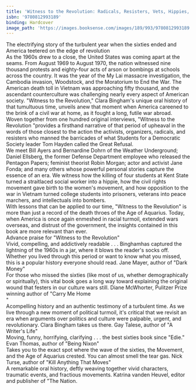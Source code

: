 ```yaml
---
title: 'Witness to the Revolution: Radicals, Resisters, Vets, Hippies, and the Year America Lost Its Mind and Found Its Soul'
isbn: '9780812993189'
binding: Hardcover
image_path: 'https://images.booksense.com/images/189/993/9780812993189.jpg'
---
```



The electrifying story of the turbulent year when the sixties ended and America teetered on the edge of revolution&nbsp;
<br>As the 1960s drew to a close, the United States was coming apart at the seams. From August 1969 to August 1970, the nation witnessed nine thousand protests and eighty-four acts of arson or bombings at schools across the country. It was the year of the My Lai massacre investigation, the Cambodia invasion, Woodstock, and the Moratorium to End the War. The American death toll in Vietnam was approaching fifty thousand, and the ascendant counterculture was challenging nearly every aspect of American society. "Witness to the Revolution," Clara Bingham's unique oral history of that tumultuous time, unveils anew that moment when America careened to the brink of a civil war at home, as it fought a long, futile war abroad.&nbsp;
<br>Woven together from one hundred original interviews, "Witness to the Revolution "provides a firsthand narrative of that period of upheaval in the words of those closest to the action the activists, organizers, radicals, and resisters who manned the barricades of what Students for a Democratic Society leader Tom Hayden called the Great Refusal.&nbsp;
<br>We meet Bill Ayers and Bernardine Dohrn of the Weather Underground; Daniel Ellsberg, the former Defense Department employee who released the Pentagon Papers; feminist theorist Robin Morgan; actor and activist Jane Fonda; and many others whose powerful personal stories capture the essence of an era. We witness how the killing of four students at Kent State turned a straitlaced social worker into a hippie, how the civil rights movement gave birth to the women's movement, and how opposition to the war in Vietnam turned college students into prisoners, veterans into peace marchers, and intellectuals into bombers.&nbsp;
<br>With lessons that can be applied to our time, "Witness to the Revolution" is more than just a record of the death throes of the Age of Aquarius. Today, when America is once again enmeshed in racial turmoil, extended wars overseas, and distrust of the government, the insights contained in this book are more relevant than ever.&nbsp;
<br>Advance praise for "Witness to the Revolution"&nbsp;
<br>Vivid, compelling, and addictively readable . . . Binghamhas captured the lightning of the 1960s in a jar, where it blows the reader's socks off. Whether you lived through this period or want to know what you missed, this is a popular history everyone should read. Jane Mayer, author of "Dark Money"&nbsp;
<br>For those who missed the sixties (like most of us, whether demographically or spiritually), this vital book goes a long way toward explaining the original wound that festers in our culture wars still. Diane McWhorter, Pulitzer Prize winning author of "Carry Me Home
<br>"
<br>Acompelling history and an authentic testimony of a turbulent time. As we live through a new moment of political turmoil, it's critical that we revisit an era when arguments over politics and culture were palpable, urgent, and revolutionary. Clara Bingham takes us there. Gay Talese, author of "A Writer's Life"&nbsp;
<br>Moving, funny, horrifying, clarifying . . . the best sixties book since "Edie." Evan Thomas, author of "Being Nixon"&nbsp;
<br>Takes you to the exact spot where the wave of the sixties, the Movement, and the Age of Aquarius crested. You can almost smell the tear gas. Nick Turse, author of "Kill Anything That Moves"&nbsp;
<br>A remarkable oral history, deftly weaving together vivid characters, traumatic events, and fractious movements. Katrina vanden Heuvel, editor and publisher of "The Nation.